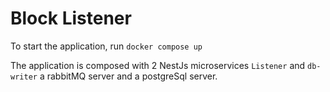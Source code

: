 # Block Listener

To start the application, run 
`docker compose up`

The application is composed with 2 NestJs microservices `Listener` and `db-writer` a rabbitMQ server and a postgreSql server.

